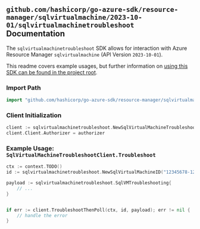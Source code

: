 
## `github.com/hashicorp/go-azure-sdk/resource-manager/sqlvirtualmachine/2023-10-01/sqlvirtualmachinetroubleshoot` Documentation

The `sqlvirtualmachinetroubleshoot` SDK allows for interaction with Azure Resource Manager `sqlvirtualmachine` (API Version `2023-10-01`).

This readme covers example usages, but further information on [using this SDK can be found in the project root](https://github.com/hashicorp/go-azure-sdk/tree/main/docs).

### Import Path

```go
import "github.com/hashicorp/go-azure-sdk/resource-manager/sqlvirtualmachine/2023-10-01/sqlvirtualmachinetroubleshoot"
```


### Client Initialization

```go
client := sqlvirtualmachinetroubleshoot.NewSqlVirtualMachineTroubleshootClientWithBaseURI("https://management.azure.com")
client.Client.Authorizer = authorizer
```


### Example Usage: `SqlVirtualMachineTroubleshootClient.Troubleshoot`

```go
ctx := context.TODO()
id := sqlvirtualmachinetroubleshoot.NewSqlVirtualMachineID("12345678-1234-9876-4563-123456789012", "example-resource-group", "sqlVirtualMachineValue")

payload := sqlvirtualmachinetroubleshoot.SqlVMTroubleshooting{
	// ...
}


if err := client.TroubleshootThenPoll(ctx, id, payload); err != nil {
	// handle the error
}
```
